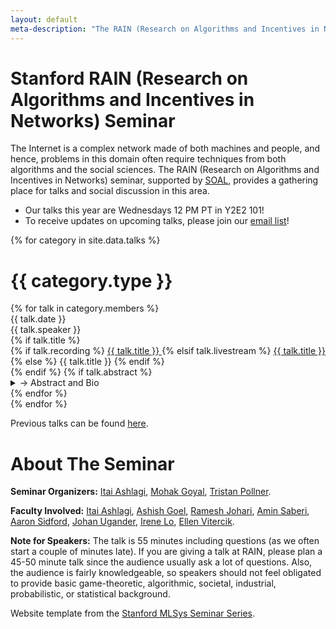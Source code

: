 ```yaml
---
layout: default
meta-description: "The RAIN (Research on Algorithms and Incentives in Networks) seminar provides a gathering place for talks and social discussion in this area.."
---
```


# Stanford RAIN (Research on Algorithms and Incentives in Networks) Seminar

The Internet is a complex network made of both machines and people, and hence, problems in this domain often require techniques from both algorithms and the social sciences. The RAIN (Research on Algorithms and Incentives in Networks) seminar, supported by [SOAL](https://web.stanford.edu/group/soal/), provides a gathering place for talks and social discussion in this area.


* Our talks this year are Wednesdays 12 PM PT in Y2E2 101!
* To receive updates on upcoming talks, please join our [email list](https://mailman.stanford.edu/mailman/listinfo/internetalgs)! 

{% for category in site.data.talks %}
# {{ category.type }}
<div class="talk-list">
  {% for talk in category.members %}
  <div class="talk list-group-item">
  <div class="talk-date">{{ talk.date }}</div>
  <div class="talk-presenter">{{ talk.speaker }}</div>
  {% if talk.title %}
  <div>
    {% if talk.recording %}
      <span><a class="talk-title-link" href="{{ talk.recording }}">{{ talk.title }} <i class="bi bi-box-arrow-up-right"></i></a></span>
    {% elsif talk.livestream %}
      <span><a class="talk-title-link" href="{{ talk.livestream }}">{{ talk.title }} <i class="bi bi-box-arrow-up-right"></i></a></span>
    {% else %}
      <span>{{ talk.title }}</span>
    {% endif %}
  </div>
  {% endif %}
  {% if talk.abstract %}
    <details>
    <summary>→ Abstract and Bio</summary>
    {{ talk.abstract }}
    
    {% if talk.bio %}
    <br><br>
    <strong>Bio: </strong> {{ talk.bio }}
    {% endif %}

    {% if talk.recording %}
      <br><br>
      <strong><a href="{{ talk.recording }}">Video Link</a></strong>
    {% elsif talk.livestream %}
      <br><br>
      <strong><a href="{{ talk.livestream }}">Livestream Link</a></strong>
    {% endif %}
    </details>
  {% endif %}
  </div>
  {% endfor %}
</div>
{% endfor %}

Previous talks can be found [here](/archive).

# About The Seminar

**Seminar Organizers:** [Itai Ashlagi](http://www.stanford.edu/~iashlagi), [Mohak Goyal](https://sites.google.com/view/mohakg/home), [Tristan Pollner](tristanpollner.com).

**Faculty Involved:** [Itai Ashlagi](https://web.stanford.edu/~iashlagi/), [Ashish Goel](https://web.stanford.edu/~ashishg/), [Ramesh Johari](http://www.stanford.edu/~rjohari/), [Amin Saberi](https://web.stanford.edu/~saberi/), [Aaron Sidford](https://web.stanford.edu/~sidford/), [Johan Ugander](https://web.stanford.edu/~jugander/), [Irene Lo](https://sites.google.com/view/irene-lo), [Ellen Vitercik](https://vitercik.github.io/).


**Note for Speakers:** The talk is 55 minutes including questions (as we often start a couple of minutes late). If you are giving a talk at RAIN, please plan a 45-50 minute talk since the audience usually ask a lot of questions. Also, the audience is fairly knowledgeable, so speakers should not feel obligated to provide basic game-theoretic, algorithmic, societal, industrial, probabilistic, or statistical background.


Website template from the [Stanford MLSys Seminar Series](https://mlsys.stanford.edu).

